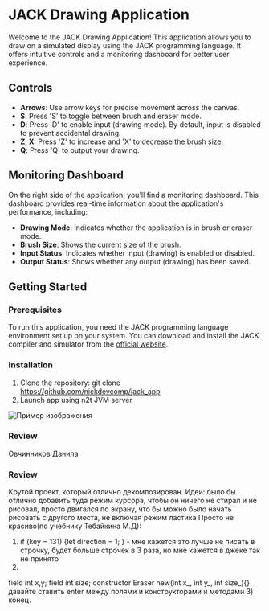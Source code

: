 
# JACK Drawing Application

Welcome to the JACK Drawing Application! This application allows you to draw on a simulated display using the JACK programming language. It offers intuitive controls and a monitoring dashboard for better user experience.

## Controls

- **Arrows**: Use arrow keys for precise movement across the canvas.
- **S**: Press 'S' to toggle between brush and eraser mode.
- **D**: Press 'D' to enable input (drawing mode). By default, input is disabled to prevent accidental drawing.
- **Z, X**: Press 'Z' to increase and 'X' to decrease the brush size.
- **Q**: Press 'Q' to output your drawing.

## Monitoring Dashboard

On the right side of the application, you'll find a monitoring dashboard. This dashboard provides real-time information about the application's performance, including:

- **Drawing Mode**: Indicates whether the application is in brush or eraser mode.
- **Brush Size**: Shows the current size of the brush.
- **Input Status**: Indicates whether input (drawing) is enabled or disabled.
- **Output Status**: Shows whether any output (drawing) has been saved.

## Getting Started

### Prerequisites

To run this application, you need the JACK programming language environment set up on your system. You can download and install the JACK compiler and simulator from the [official website](https://www.nand2tetris.org/software).

### Installation

1. Clone the repository: git clone https://github.com/nickdevcomp/jack_app
2. Launch app using n2t JVM server

![Пример изображения](https://img.freepik.com/free-photo/computer-program-coding-screen_53876-138060.jpg?t=st=1711358441~exp=1711362041~hmac=b3e1ddc8cc903b89537fc5a7ba27c3fde78da757a342c2556ce379fed28902bd&w=996)


### Review

Овчинников Данила

### Review

Крутой проект, который отлично декомпозирован.
Идеи: было бы отлично добавить туда режим курсора, чтобы он ничего не стирал и не рисовал, просто двигался по экрану, что бы можно было начать рисовать с другого места, не включая режим ластика
Просто не красиво(по учебнику Тебайкина М.Д):
1) if (key = 131) {let direction = 1; } - мне кажется это лучше не писать в строчку, будет больше строчек в 3 раза, но мне кажется в джеке так не принято
2)
field int x,y;
field int size;
constructor Eraser new(int x_, int y_, int size_){}
давайте ставить enter между полями и конструкторами и методами
3) конец.
